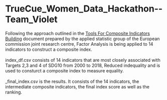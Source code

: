 # TrueCue_Women_Data_Hackathon--Team_Violet
Following the approach outlined in the [Tools For Composite Indicators Building](https://publications.jrc.ec.europa.eu/repository/bitstream/JRC31473/EUR%2021682%20EN.pdf) document prepared by the applied statistic group of the European commission joint research centre, Factor Analysis is being applied to 14 indicators to construct a composite index.<br /><br />
index_df.csv consists of 14 indicators that are most closely associated with Targets 2,3 and 4 of SDG10 from 2000 to 2018, Reduced indequality and is used to consturct a composite index to measure equality.<br /><br />
\_final_index.csv is the results. It consists of the 14 indicators, the intermediate composite indicators, the final index score as well as the ranking.

